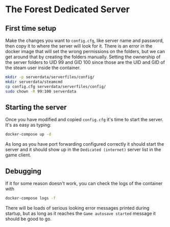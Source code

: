 # The Forest Dedicated Server

## First time setup
Make the changes you want to `config.cfg`, like server name and password, then copy it to where the server will look for it. There is an error in the docker image that will set the wrong permissions on the folders, but we can get around that by creating the folders manually. Setting the ownership of the server folders to UID 99 and GID 100 since those are the UID and GID of the steam user inside the container.

```bash
mkdir -p serverdata/serverfiles/config/
mkdir serverdata/steamcmd
cp config.cfg serverdata/serverfiles/config/
sudo chown -R 99:100 serverdata
```

## Starting the server
Once you have modified and copied `config.cfg` it's time to start the server. It's as easy as typing:

```bash
docker-compose up -d
```

As long as you have port forwarding configured correctly it should start the server and it should show up in the `Dedicated (internet)` server list in the game client.

## Debugging
If it for some reason doesn't work, you can check the logs of the container with

```bash
docker-compose logs -f
```

There will be loads of serious looking error messages printed during startup, but as long as it reaches the `Game autosave started` message it should be good to go.
